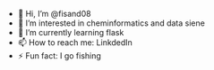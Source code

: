 - 👋 Hi, I’m @fisand08
- 👀 I’m interested in cheminformatics and data siene
- 🌱 I’m currently learning flask
- 📫 How to reach me: LinkdedIn
- ⚡ Fun fact: I go fishing

<!---
fisand08/fisand08 is a ✨ special ✨ repository because its `README.md` (this file) appears on your GitHub profile.
You can click the Preview link to take a look at your changes.
--->
